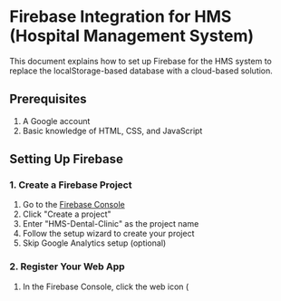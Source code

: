 # Firebase Integration for HMS (Hospital Management System)

This document explains how to set up Firebase for the HMS system to replace the localStorage-based database with a cloud-based solution.

## Prerequisites

1. A Google account
2. Basic knowledge of HTML, CSS, and JavaScript

## Setting Up Firebase

### 1. Create a Firebase Project

1. Go to the [Firebase Console](https://console.firebase.google.com/)
2. Click "Create a project"
3. Enter "HMS-Dental-Clinic" as the project name
4. Follow the setup wizard to create your project
5. Skip Google Analytics setup (optional)

### 2. Register Your Web App

1. In the Firebase Console, click the web icon (